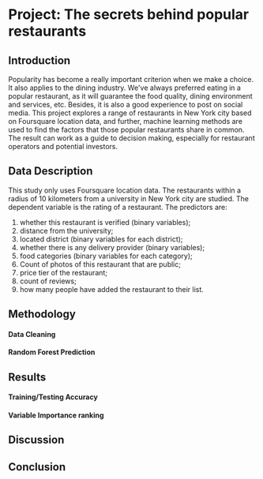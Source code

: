# Project: The secrets behind popular restaurants

## Introduction
Popularity has become a really important criterion when we make a choice. It also applies to the dining industry. We've always preferred eating in a popular restaurant, as it will guarantee the food quality, dining environment and services, etc. Besides, it is also a good experience to post on social media. This project explores a range of restaurants in New York city based on Foursquare location data, and further, machine learning methods are used to find the factors that those popular restaurants share in common. The result can work as a guide to decision making, especially for restaurant operators and potential investors.

## Data Description
This study only uses Foursquare location data. The restaurants within a radius of 10 kilometers from a university in New York city are studied. The dependent variable is the rating of a restaurant. The predictors are:
1. whether this restaurant is verified (binary variables);
2. distance from the university;
3. located district (binary variables for each district);
4. whether there is any delivery provider (binary variables);
5. food categories (binary variables for each category);
6. Count of photos of this restaurant that are public;
7. price tier of the restaurant;
8. count of reviews;
9. how many people have added the restaurant to their list.

## Methodology
#### Data Cleaning

#### Random Forest Prediction

## Results
#### Training/Testing Accuracy

#### Variable Importance ranking

## Discussion

## Conclusion

